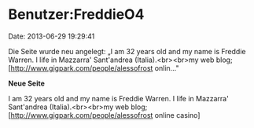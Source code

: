 Benutzer:FreddieO4
==================

Date: 2013-06-29 19:29:41

Die Seite wurde neu angelegt: „I am 32 years old and my name is Freddie
Warren. I life in Mazzarra\' Sant\'andrea (Italia).\<br\>\<br\>my web
blog; \[http://www.gigpark.com/people/alessofrost onlin..."

**Neue Seite**

<div>

I am 32 years old and my name is Freddie Warren. I life in Mazzarra\'
Sant\'andrea (Italia).\<br\>\<br\>my web blog;
\[http://www.gigpark.com/people/alessofrost online casino\]

</div>

